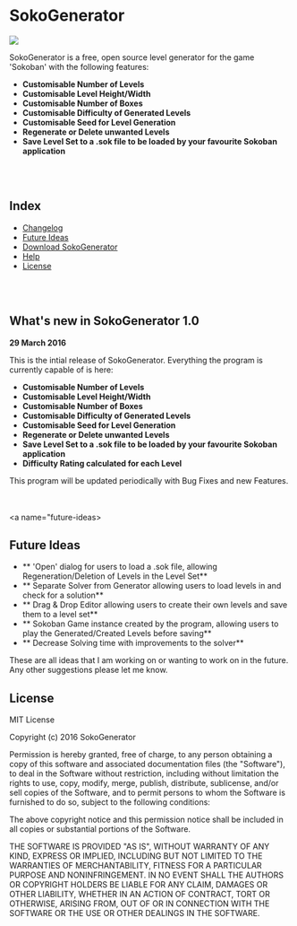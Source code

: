# SokoGenerator

<img src="http://redbarongames.co.uk/Github/Images/Sokoban-Welcome.png" align="center">

SokoGenerator is a free, open source level generator for the game 'Sokoban' with the following features:
* **Customisable Number of Levels**
* **Customisable Level Height/Width**
* **Customisable Number of Boxes**
* **Customisable Difficulty of Generated Levels**
* **Customisable Seed for Level Generation**
* **Regenerate or Delete unwanted Levels**
* **Save Level Set to a .sok file to be loaded by your favourite Sokoban application**

<br><br>
## Index

- [Changelog](#changelog)
- [Future Ideas](#future-ideas)
- [Download SokoGenerator](#download)
- [Help](#help)
- [License](#license)

<br><br>
<a name="changelog"></a>
## What's new in SokoGenerator 1.0
<b>29 March 2016</b>

This is the intial release of SokoGenerator. Everything the program is currently capable of is here:
* **Customisable Number of Levels**
* **Customisable Level Height/Width**
* **Customisable Number of Boxes**
* **Customisable Difficulty of Generated Levels**
* **Customisable Seed for Level Generation**
* **Regenerate or Delete unwanted Levels**
* **Save Level Set to a .sok file to be loaded by your favourite Sokoban application**
* **Difficulty Rating calculated for each Level**

This program will be updated periodically with Bug Fixes and new Features.

<br><br>
<a name="future-ideas></a>
## Future Ideas

* ** 'Open' dialog for users to load a .sok file, allowing Regeneration/Deletion of Levels in the Level Set**
* ** Separate Solver from Generator allowing users to load levels in and check for a solution**
* ** Drag & Drop Editor allowing users to create their own levels and save them to a level set**
* ** Sokoban Game instance created by the program, allowing users to play the Generated/Created Levels before saving**
* ** Decrease Solving time with improvements to the solver**

These are all ideas that I am working on or wanting to work on in the future. Any other suggestions please let me know.

<a name="license"></a>
## License

MIT License

Copyright (c) 2016 SokoGenerator

Permission is hereby granted, free of charge, to any person obtaining a copy
of this software and associated documentation files (the "Software"), to deal
in the Software without restriction, including without limitation the rights
to use, copy, modify, merge, publish, distribute, sublicense, and/or sell
copies of the Software, and to permit persons to whom the Software is
furnished to do so, subject to the following conditions:

The above copyright notice and this permission notice shall be included in all
copies or substantial portions of the Software.

THE SOFTWARE IS PROVIDED "AS IS", WITHOUT WARRANTY OF ANY KIND, EXPRESS OR
IMPLIED, INCLUDING BUT NOT LIMITED TO THE WARRANTIES OF MERCHANTABILITY,
FITNESS FOR A PARTICULAR PURPOSE AND NONINFRINGEMENT. IN NO EVENT SHALL THE
AUTHORS OR COPYRIGHT HOLDERS BE LIABLE FOR ANY CLAIM, DAMAGES OR OTHER
LIABILITY, WHETHER IN AN ACTION OF CONTRACT, TORT OR OTHERWISE, ARISING FROM,
OUT OF OR IN CONNECTION WITH THE SOFTWARE OR THE USE OR OTHER DEALINGS IN THE
SOFTWARE.
